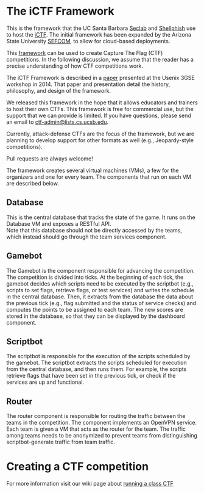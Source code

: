 # The iCTF Framework

This is the framework that the UC Santa Barbara [Seclab](http://seclab.cs.ucsb.edu) and [Shellphish](http://www.shellphish.net) use to host the [iCTF](http://ictf.cs.ucsb.edu).
The initial framework has been expanded by the Arizona State University [SEFCOM](http://sefcom.asu.edu/), to allow for cloud-based deployments.

This [framework](http://ictf.cs.ucsb.edu/framework) can be used to create Capture The Flag (CTF) competitions. 
In the following discussion, we assume that the reader has a precise understanding of how CTF competitions work.

The iCTF Framework is described in a [paper](https://www.usenix.org/conference/3gse14/summit-program/presentation/vigna) presented at the Usenix 3GSE workshop in 2014. 
That paper and presentation detail the history, philosophy, and design of the framework.

We released this framework in the hope that it allows educators and trainers to host their own CTFs. 
This framework is free for commercial use, but the support that we can provide is limited. 
If you have questions, please send an email to ctf-admin@lists.cs.ucsb.edu. 

Currently, attack-defense CTFs are the focus of the framework, but we are planning to develop support for other formats as well (e.g., Jeopardy-style competitions). 

Pull requests are always welcome!

The framework creates several virtual machines (VMs), a few for the organizers and one for every team. 
The components that run on each VM are described below.

## Database

This is the central database that tracks the state of the game. 
It runs on the Database VM and exposes a RESTful API.  
Note that this database should not be directly accessed by the teams, which instead should go through the team services component.   

## Gamebot

The Gamebot is the component responsible for advancing the competition. 
The competition is divided into ticks. 
At the beginning of each tick, the gamebot decides which scripts need to be executed by the scriptbot (e.g., scripts to set flags, retrieve flags, or test services) and writes the schedule in the central database. 
Then, it extracts from the database the data about the previous tick (e.g., flag submitted and the status of service checks) and computes the points to be assigned to each team. 
The new scores are stored in the database, so that they can be displayed by the dashboard component. 

## Scriptbot

The scriptbot is responsible for the execution of the scripts scheduled by the gamebot. 
The scriptbot extracts the scripts scheduled for execution from the central database, and then runs them. 
For example, the scripts retrieve flags that have been set in the previous tick, or check if the services are up and functional. 

## Router

The router component is responsible for routing the traffic between the teams in the competition. 
The component implements an OpenVPN service. Each team is given a VM that acts as the router for the team.
The traffic among teams needs to be anonymized to prevent teams from distinguishing scriptbot-generate traffic from team traffic.

# Creating a CTF competition

For more information visit our wiki page about [running a class CTF](https://github.com/shellphish/ictf-framework/wiki/running-a-class-ctf)

